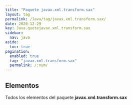 ```yaml
---
title: "Paquete javax.xml.transform.sax"
layout: tag
permalink: /Java/tag/javax.xml.transform.sax/
date: 2020-12-29
key: Java.quetejavax.xml.transform.sax
sidebar: 
  nav: java
aside: 
  toc: true
pagination: 
  enabled: true
  tag: "javax.xml.transform.sax"
  permalink: /:num/
---
```


<h2>Elementos</h2>
Todos los elementos del paquete <strong>javax.xml.transform.sax</strong>
